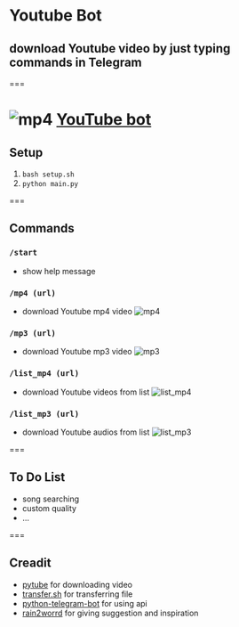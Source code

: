 # Youtube Bot #
## download Youtube video by just typing commands in Telegram ##

===

![mp4](.github/src/mp4.png)
[YouTube bot]("t.me/tkt_Youtube_bot")
===
## Setup ##
1. ``bash setup.sh`` 
2. ``python main.py``

===

## Commands ##
### ``/start`` ###
- show help message

### ``/mp4 (url)`` ###
- download Youtube mp4 video
![mp4](.github/src/mp4_2.png)

### ``/mp3 (url)`` ###
- download Youtube mp3 video
![mp3](.github/src/mp3.png)

### ``/list_mp4 (url)`` ###
- download Youtube videos from list 
![list_mp4](.github/src/list_mp4.png)

### ``/list_mp3 (url)`` ###
- download Youtube audios from list 
![list_mp3](.github/src/list_mp3.png)

===

## To Do List ##
- song searching
- custom quality 
- ...

===

## Creadit ##
- [pytube]("https://github.com/pytube") for downloading video
- [transfer.sh]("https://github.com/dutchcoders") for transferring file
- [python-telegram-bot]("https://github.com/python-telegram-bot") for using api 
- [rain2worrd]("https://github.com/rain2wood") for giving suggestion and inspiration